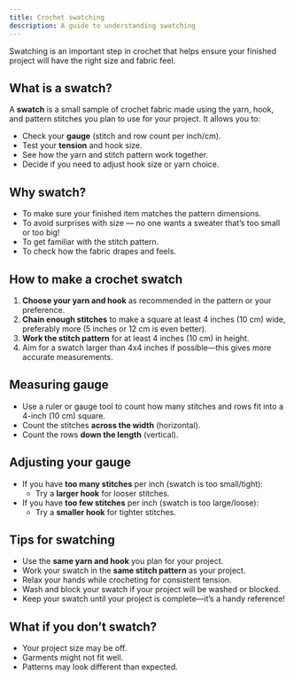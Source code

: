 ```yaml
---
title: Crochet swatching
description: A guide to understanding swatching
---
```

Swatching is an important step in crochet that helps ensure your finished project will have the right size and fabric feel.

## What is a swatch?

A **swatch** is a small sample of crochet fabric made using the yarn, hook, and pattern stitches you plan to use for your project. It allows you to:

- Check your **gauge** (stitch and row count per inch/cm).
- Test your **tension** and hook size.
- See how the yarn and stitch pattern work together.
- Decide if you need to adjust hook size or yarn choice.

## Why swatch?

- To make sure your finished item matches the pattern dimensions.
- To avoid surprises with size — no one wants a sweater that’s too small or too big!
- To get familiar with the stitch pattern.
- To check how the fabric drapes and feels.

## How to make a crochet swatch

1. **Choose your yarn and hook** as recommended in the pattern or your preference.
2. **Chain enough stitches** to make a square at least 4 inches (10 cm) wide, preferably more (5 inches or 12 cm is even better).
3. **Work the stitch pattern** for at least 4 inches (10 cm) in height.
4. Aim for a swatch larger than 4x4 inches if possible—this gives more accurate measurements.

## Measuring gauge

- Use a ruler or gauge tool to count how many stitches and rows fit into a 4-inch (10 cm) square.
- Count the stitches **across the width** (horizontal).
- Count the rows **down the length** (vertical).

## Adjusting your gauge

- If you have **too many stitches** per inch (swatch is too small/tight):
  - Try a **larger hook** for looser stitches.
- If you have **too few stitches** per inch (swatch is too large/loose):
  - Try a **smaller hook** for tighter stitches.

## Tips for swatching

- Use the **same yarn and hook** you plan for your project.
- Work your swatch in the **same stitch pattern** as your project.
- Relax your hands while crocheting for consistent tension.
- Wash and block your swatch if your project will be washed or blocked.
- Keep your swatch until your project is complete—it’s a handy reference!

## What if you don’t swatch?

- Your project size may be off.
- Garments might not fit well.
- Patterns may look different than expected.

